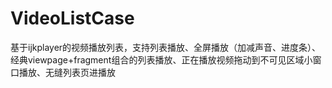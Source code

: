 # VideoListCase
基于ijkplayer的视频播放列表，支持列表播放、全屏播放（加减声音、进度条）、经典viewpage+fragment组合的列表播放、正在播放视频拖动到不可见区域小窗口播放、无缝列表页进播放
